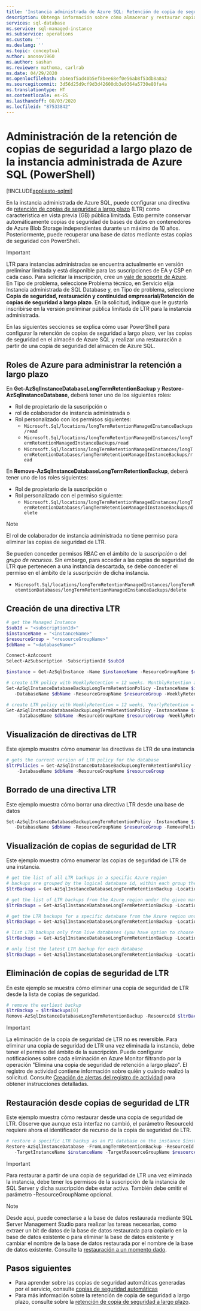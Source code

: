 ```yaml
---
title: 'Instancia administrada de Azure SQL: Retención de copia de seguridad a largo plazo (PowerShell)'
description: Obtenga información sobre cómo almacenar y restaurar copias de seguridad automatizadas en contenedores de Azure Blob Storage independientes para una instancia administrada de Azure SQL mediante PowerShell.
services: sql-database
ms.service: sql-managed-instance
ms.subservice: operations
ms.custom: ''
ms.devlang: ''
ms.topic: conceptual
author: anosov1960
ms.author: sashan
ms.reviewer: mathoma, carlrab
ms.date: 04/29/2020
ms.openlocfilehash: ab4eaf5ad40b5ef8bee68ef0e56ab8f53db8a8a2
ms.sourcegitcommit: 3d56d25d9cf9d3d42600db3e9364a5730e80fa4a
ms.translationtype: HT
ms.contentlocale: es-ES
ms.lasthandoff: 08/03/2020
ms.locfileid: "87533842"
---
```

# <a name="manage-azure-sql-managed-instance-long-term-backup-retention-powershell"></a>Administración de la retención de copias de seguridad a largo plazo de la instancia administrada de Azure SQL (PowerShell)
[!INCLUDE[appliesto-sqlmi](../includes/appliesto-sqlmi.md)]

En la instancia administrada de Azure SQL, puede configurar una directiva de [retención de copias de seguridad a largo plazo](../database/long-term-retention-overview.md#sql-managed-instance-support) (LTR) como característica en vista previa (GB) pública limitada. Esto permite conservar automáticamente copias de seguridad de bases de datos en contenedores de Azure Blob Storage independientes durante un máximo de 10 años. Posteriormente, puede recuperar una base de datos mediante estas copias de seguridad con PowerShell.

   > [!IMPORTANT]
   > LTR para instancias administradas se encuentra actualmente en versión preliminar limitada y está disponible para las suscripciones de EA y CSP en cada caso. Para solicitar la inscripción, cree un [vale de soporte de Azure](https://azure.microsoft.com/support/create-ticket/). En Tipo de problema, seleccione Problema técnico, en Servicio elija Instancia administrada de SQL Database y, en Tipo de problema, seleccione **Copia de seguridad, restauración y continuidad empresarial/Retención de copias de seguridad a largo plazo**. En la solicitud, indique que le gustaría inscribirse en la versión preliminar pública limitada de LTR para la instancia administrada.

En las siguientes secciones se explica cómo usar PowerShell para configurar la retención de copias de seguridad a largo plazo, ver las copias de seguridad en el almacén de Azure SQL y realizar una restauración a partir de una copia de seguridad del almacén de Azure SQL.

## <a name="azure-roles-to-manage-long-term-retention"></a>Roles de Azure para administrar la retención a largo plazo

En **Get-AzSqlInstanceDatabaseLongTermRetentionBackup** y **Restore-AzSqlInstanceDatabase**, deberá tener uno de los siguientes roles:

- Rol de propietario de la suscripción o
- rol de colaborador de instancia administrada o
- Rol personalizado con los permisos siguientes:
  - `Microsoft.Sql/locations/longTermRetentionManagedInstanceBackups/read`
  - `Microsoft.Sql/locations/longTermRetentionManagedInstances/longTermRetentionManagedInstanceBackups/read`
  - `Microsoft.Sql/locations/longTermRetentionManagedInstances/longTermRetentionDatabases/longTermRetentionManagedInstanceBackups/read`

En **Remove-AzSqlInstanceDatabaseLongTermRetentionBackup**, deberá tener uno de los roles siguientes:

- Rol de propietario de la suscripción o
- Rol personalizado con el permiso siguiente:
  - `Microsoft.Sql/locations/longTermRetentionManagedInstances/longTermRetentionDatabases/longTermRetentionManagedInstanceBackups/delete`

> [!NOTE]
> El rol de colaborador de instancia administrada no tiene permiso para eliminar las copias de seguridad de LTR.

Se pueden conceder permisos RBAC en el ámbito de la *suscripción* o del *grupo de recursos*. Sin embargo, para acceder a las copias de seguridad de LTR que pertenecen a una instancia descartada, se debe conceder el permiso en el ámbito de la *suscripción* de dicha instancia.

- `Microsoft.Sql/locations/longTermRetentionManagedInstances/longTermRetentionDatabases/longTermRetentionManagedInstanceBackups/delete`

## <a name="create-an-ltr-policy"></a>Creación de una directiva LTR

```powershell
# get the Managed Instance
$subId = "<subscriptionId>"
$instanceName = "<instanceName>"
$resourceGroup = "<resourceGroupName>"
$dbName = "<databaseName>"

Connect-AzAccount
Select-AzSubscription -SubscriptionId $subId

$instance = Get-AzSqlInstance -Name $instanceName -ResourceGroupName $resourceGroup

# create LTR policy with WeeklyRetention = 12 weeks. MonthlyRetention and YearlyRetention = 0 by default.
Set-AzSqlInstanceDatabaseBackupLongTermRetentionPolicy -InstanceName $instanceName `
   -DatabaseName $dbName -ResourceGroupName $resourceGroup -WeeklyRetention P12W

# create LTR policy with WeeklyRetention = 12 weeks, YearlyRetention = 5 years and WeekOfYear = 16 (week of April 15). MonthlyRetention = 0 by default.
Set-AzSqlInstanceDatabaseBackupLongTermRetentionPolicy -InstanceName $instanceName `
    -DatabaseName $dbName -ResourceGroupName $resourceGroup -WeeklyRetention P12W -YearlyRetention P5Y -WeekOfYear 16
```

## <a name="view-ltr-policies"></a>Visualización de directivas de LTR

Este ejemplo muestra cómo enumerar las directivas de LTR de una instancia

```powershell
# gets the current version of LTR policy for the database
$ltrPolicies = Get-AzSqlInstanceDatabaseBackupLongTermRetentionPolicy -InstanceName $instanceName `
    -DatabaseName $dbName -ResourceGroupName $resourceGroup
```

## <a name="clear-an-ltr-policy"></a>Borrado de una directiva LTR

Este ejemplo muestra cómo borrar una directiva LTR desde una base de datos

```powershell
Set-AzSqlInstanceDatabaseBackupLongTermRetentionPolicy -InstanceName $instanceName `
   -DatabaseName $dbName -ResourceGroupName $resourceGroup -RemovePolicy
```

## <a name="view-ltr-backups"></a>Visualización de copias de seguridad de LTR

Este ejemplo muestra cómo enumerar las copias de seguridad de LTR de una instancia.

```powershell
# get the list of all LTR backups in a specific Azure region
# backups are grouped by the logical database id, within each group they are ordered by the timestamp, the earliest backup first
$ltrBackups = Get-AzSqlInstanceDatabaseLongTermRetentionBackup -Location $instance.Location

# get the list of LTR backups from the Azure region under the given managed instance
$ltrBackups = Get-AzSqlInstanceDatabaseLongTermRetentionBackup -Location $instance.Location -InstanceName $instanceName

# get the LTR backups for a specific database from the Azure region under the given managed instance
$ltrBackups = Get-AzSqlInstanceDatabaseLongTermRetentionBackup -Location $instance.Location -InstanceName $instanceName -DatabaseName $dbName

# list LTR backups only from live databases (you have option to choose All/Live/Deleted)
$ltrBackups = Get-AzSqlInstanceDatabaseLongTermRetentionBackup -Location $instance.Location -DatabaseState Live

# only list the latest LTR backup for each database
$ltrBackups = Get-AzSqlInstanceDatabaseLongTermRetentionBackup -Location $instance.Location -InstanceName $instanceName -OnlyLatestPerDatabase
```

## <a name="delete-ltr-backups"></a>Eliminación de copias de seguridad de LTR

En este ejemplo se muestra cómo eliminar una copia de seguridad de LTR desde la lista de copias de seguridad.

```powershell
# remove the earliest backup
$ltrBackup = $ltrBackups[0]
Remove-AzSqlInstanceDatabaseLongTermRetentionBackup -ResourceId $ltrBackup.ResourceId
```

> [!IMPORTANT]
> La eliminación de la copia de seguridad de LTR no es reversible. Para eliminar una copia de seguridad de LTR una vez eliminada la instancia, debe tener el permiso del ámbito de la suscripción. Puede configurar notificaciones sobre cada eliminación en Azure Monitor filtrando por la operación "Elimina una copia de seguridad de retención a largo plazo". El registro de actividad contiene información sobre quién y cuándo realizó la solicitud. Consulte [Creación de alertas del registro de actividad](../../azure-monitor/platform/alerts-activity-log.md) para obtener instrucciones detalladas.

## <a name="restore-from-ltr-backups"></a>Restauración desde copias de seguridad de LTR

Este ejemplo muestra cómo restaurar desde una copia de seguridad de LTR. Observe que aunque esta interfaz no cambió, el parámetro ResourceId requiere ahora el identificador de recurso de la copia de seguridad de LTR.

```powershell
# restore a specific LTR backup as an P1 database on the instance $instanceName of the resource group $resourceGroup
Restore-AzSqlInstanceDatabase -FromLongTermRetentionBackup -ResourceId $ltrBackup.ResourceId `
   -TargetInstanceName $instanceName -TargetResourceGroupName $resourceGroup -TargetInstanceDatabaseName $dbName
```

> [!IMPORTANT]
> Para restaurar a partir de una copia de seguridad de LTR una vez eliminada la instancia, debe tener los permisos de la suscripción de la instancia de SQL Server y dicha suscripción debe estar activa. También debe omitir el parámetro -ResourceGroupName opcional.

> [!NOTE]
> Desde aquí, puede conectarse a la base de datos restaurada mediante SQL Server Management Studio para realizar las tareas necesarias, como extraer un bit de datos de la base de datos restaurada para copiarlo en la base de datos existente o para eliminar la base de datos existente y cambiar el nombre de la base de datos restaurada por el nombre de la base de datos existente. Consulte la [restauración a un momento dado](../database/recovery-using-backups.md#point-in-time-restore).

## <a name="next-steps"></a>Pasos siguientes

- Para aprender sobre las copias de seguridad automáticas generadas por el servicio, consulte [copias de seguridad automáticas](../database/automated-backups-overview.md)
- Para más información sobre la retención de copia de seguridad a largo plazo, consulte sobre la [retención de copia de seguridad a largo plazo](../database/long-term-retention-overview.md).
